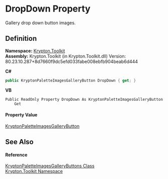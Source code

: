 # DropDown Property


Gallery drop down button images.



## Definition
**Namespace:** <a href="79d2eac2-21f4-54ff-7552-b20c33c30600.md">Krypton.Toolkit</a>  
**Assembly:** Krypton.Toolkit (in Krypton.Toolkit.dll) Version: 80.23.10.287+8d7660f9dc5efd033fabe008ebfb904beab6d444

**C#**
``` C#
public KryptonPaletteImagesGalleryButton DropDown { get; }
```
**VB**
``` VB
Public ReadOnly Property DropDown As KryptonPaletteImagesGalleryButton
	Get
```



#### Property Value
<a href="f59f13d9-865b-8936-d93f-bb1c3aac4748.md">KryptonPaletteImagesGalleryButton</a>

## See Also


#### Reference
<a href="83fc5884-e42b-19c7-c51e-b31b75649254.md">KryptonPaletteImagesGalleryButtons Class</a>  
<a href="79d2eac2-21f4-54ff-7552-b20c33c30600.md">Krypton.Toolkit Namespace</a>  
